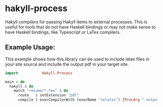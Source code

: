 # hakyll-process

Hakyll compilers for passing Hakyll items to external processes. This is useful for tools that do not have
Haskell bindings or may not make sense to have Haskell bindings, like Typescript or LaTex compilers.

## Example Usage:

This example shows how this library can be used to include latex files in your
site source and include the output pdf in your target site.

```haskell
import           Hakyll.Process

main = do
  hakyll $ do
    match "resume/*.tex" $ do
      route   $ setExtension "pdf"
      compile $ execCompilerWith (execName "xelatex") [ProcArg "-output-directory=resume/", HakFilePath] (newExtOutFilePath ("pdf"))
```
